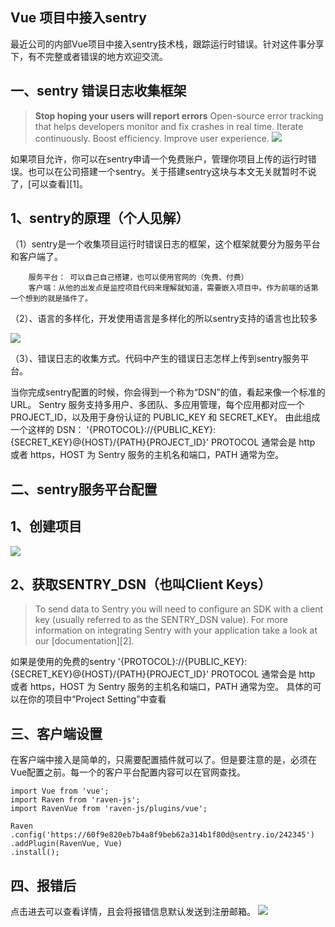 ## Vue 项目中接入sentry ##


  最近公司的内部Vue项目中接入sentry技术栈，跟踪运行时错误。针对这件事分享下，有不完整或者错误的地方欢迎交流。


一、sentry  错误日志收集框架
----------

> **Stop hoping your users will report errors**
Open-source error tracking that helps developers monitor and fix crashes in real time. Iterate continuously. Boost efficiency. Improve user experience.
![](https://segmentfault.com/img/bVYcpz)

如果项目允许，你可以在sentry申请一个免费账户，管理你项目上传的运行时错误。也可以在公司搭建一个sentry。关于搭建sentry这块与本文无关就暂时不说了，[可以查看][1]。

1、sentry的原理（个人见解）
---------------

（1）sentry是一个收集项目运行时错误日志的框架，这个框架就要分为服务平台和客户端了。

```
    服务平台： 可以自己自己搭建，也可以使用官网的（免费、付费）
    客户端：从他的出发点是监控项目代码来理解就知道，需要嵌入项目中。作为前端的话第一个想到的就是插件了。
```
（2）、语言的多样化，开发使用语言是多样化的所以sentry支持的语言也比较多

![](https://segmentfault.com/img/bVYcum)

（3）、错误日志的收集方式。代码中产生的错误日志怎样上传到sentry服务平台。


当你完成sentry配置的时候，你会得到一个称为“DSN”的值，看起来像一个标准的URL。
Sentry 服务支持多用户、多团队、多应用管理，每个应用都对应一个 PROJECT_ID，以及用于身份认证的 PUBLIC_KEY 和 SECRET_KEY。
由此组成一个这样的 DSN：
'{PROTOCOL}://{PUBLIC_KEY}:{SECRET_KEY}@{HOST}/{PATH}{PROJECT_ID}'
PROTOCOL 通常会是 http 或者 https，HOST 为 Sentry 服务的主机名和端口，PATH 通常为空。


二、sentry服务平台配置
--------------

1、创建项目
------
![](https://segmentfault.com/img/bVYdO3)

2、获取SENTRY_DSN（也叫Client Keys）
------

> To send data to Sentry you will need to configure an SDK with a client key (usually referred to as the SENTRY_DSN value). For more information on integrating Sentry with your application take a look at our [documentation][2].

如果是使用的免费的sentry
'{PROTOCOL}://{PUBLIC_KEY}:{SECRET_KEY}@{HOST}/{PATH}{PROJECT_ID}'
PROTOCOL 通常会是 http 或者 https，HOST 为 Sentry 服务的主机名和端口，PATH 通常为空。
具体的可以在你的项目中“Project Setting”中查看

三、客户端设置
--------------
在客户端中接入是简单的，只需要配置插件就可以了。但是要注意的是，必须在Vue配置之前。每一个的客户平台配置内容可以在官网查找。


    import Vue from 'vue';
    import Raven from 'raven-js';
    import RavenVue from 'raven-js/plugins/vue';
    
    Raven
    .config('https://60f9e820eb7b4a8f9beb62a314b1f80d@sentry.io/242345')
    .addPlugin(RavenVue, Vue)
    .install();


四、报错后
--------------

点击进去可以查看详情，且会将报错信息默认发送到注册邮箱。
![](https://segmentfault.com/img/bVYeFv)